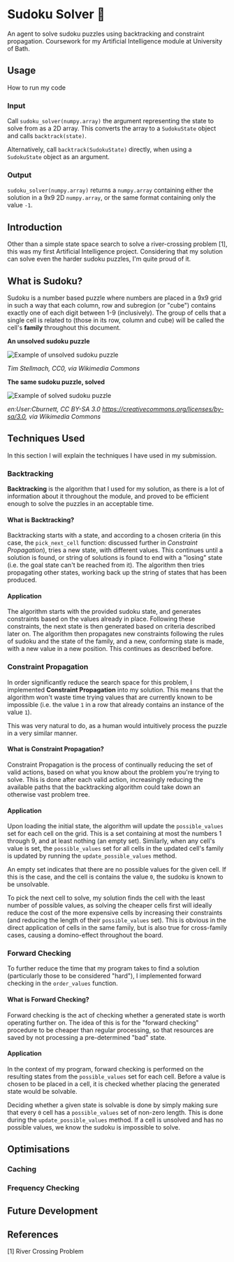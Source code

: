 # Sudoku Solver 🧩
An agent to solve sudoku puzzles using backtracking and constraint propagation. 
Coursework for my Artificial Intelligence module at University of Bath.

## Usage
How to run my code

### Input
Call `sudoku_solver(numpy.array)` the argument representing the state to solve from as a 2D array. This  converts the 
array to a `SudokuState` object and calls `backtrack(state)`.

Alternatively, call `backtrack(SudokuState)` directly, when using a `SudokuState` object as an argument.

### Output
`sudoku_solver(numpy.array)` returns a `numpy.array` containing either the solution in a 9x9 2D `numpy.array`, or the 
same format containing only the value `-1`.

## Introduction
Other than a simple state space search to solve a river-crossing problem [1], this was my first Artificial Intelligence
project. Considering that my solution can solve even the harder sudoku puzzles, I'm quite proud of it.

## What is Sudoku?
Sudoku is a number based puzzle where numbers are placed in a 9x9 grid in such a way that each column, row and subregion
(or "cube") contains exactly one of each digit between 1-9 (inclusively). The group of cells that a single cell is related
to (those in its row, column and cube) will be called the cell's **family** throughout this document.

**An unsolved sudoku puzzle**

![Example of unsolved sudoku puzzle](https://upload.wikimedia.org/wikipedia/commons/e/e0/Sudoku_Puzzle_by_L2G-20050714_standardized_layout.svg)

_Tim Stellmach, CC0, via Wikimedia Commons_

**The same sudoku puzzle, solved**

![Example of solved sudoku puzzle](https://upload.wikimedia.org/wikipedia/commons/1/12/Sudoku_Puzzle_by_L2G-20050714_solution_standardized_layout.svg)

_en:User:Cburnett, CC BY-SA 3.0 <https://creativecommons.org/licenses/by-sa/3.0>, via Wikimedia Commons_

## Techniques Used
In this section I will explain the techniques I have used in my submission.

### Backtracking
**Backtracking** is the algorithm that I used for my solution, as there is a lot of information about it throughout the
module, and proved to be efficient enough to solve the puzzles in an acceptable time.

#### What is Backtracking?
Backtracking starts with a state, and according to a chosen criteria (in this case, the `pick_next_cell` function: discussed further in _Constraint Propagation_), tries a
new state, with different values. This continues until a solution is found, or string of solutions is found to end
with a "losing" state (i.e. the goal state can't be reached from it). The algorithm then tries propagating other states,
working back up the string of states that has been produced.

#### Application
The algorithm starts with the provided sudoku state, and generates constraints based on the values already in place. 
Following these constraints, the next state is then generated based on criteria described later on. The algorithm then propagates
new constraints following the rules of sudoku and the state of the family, and a new, conforming state is made, with 
a new value in a new position. This continues as described before.

### Constraint Propagation
In order significantly reduce the search space for this problem, I implemented **Constraint Propagation** into my solution.
This means that the algorithm won't waste time trying values that are currently known to be impossible (i.e. the value 
`1` in a row that already contains an instance of the value `1`).

This was very natural to do, as a human would intuitively process the puzzle in a very similar manner.

#### What is Constraint Propagation?
Constraint Propagation is the process of continually reducing the set of valid actions, based on what you know about the 
problem you're trying to solve. This is done after each valid action, increasingly reducing the available paths that the
backtracking algorithm could take down an otherwise vast problem tree. 

#### Application
Upon loading the initial state, the algorithm will update the `possible_values` set for each cell on the grid. This is a 
set containing at most the numbers 1 through 9, and at least nothing (an empty set). Similarly, when any cell's value is
set, the `possible_values` set for all cells in the updated cell's family is updated by running the `update_possible_values`
method. 

An empty set indicates that there are no possible values for the given cell. If this is the case, and the cell is 
contains the value `0`, the sudoku is known to be unsolvable.

To pick the next cell to solve, my solution finds the cell with the least number of possible values, as solving the cheaper
cells first will ideally reduce the cost of the more expensive cells by increasing their constraints (and reducing the
length of their `possible_values` set). This is obvious in the direct application of cells in the same family, but is also
true for cross-family cases, causing a domino-effect throughout the board. 

### Forward Checking
To further reduce the time that my program takes to find a solution (particularly those to be considered "hard"), I 
implemented forward checking in the `order_values` function.

#### What is Forward Checking?
Forward checking is the act of checking whether a generated state is worth operating further on. The idea of this is for
the "forward checking" procedure to be cheaper than regular processing, so that resources are saved by not processing a
pre-determined "bad" state.

#### Application
In the context of my program, forward checking is performed on the resulting states from the `possible_values` set for 
each cell. Before a value is chosen to be placed in a cell, it is checked whether placing the generated state would be
solvable.

Deciding whether a given state is solvable is done by simply making sure that every `0` cell has a `possible_values` set
of non-zero length. This is done during the `update_possible_values` method. If a cell is unsolved and has no possible
values, we know the sudoku is impossible to solve.
## Optimisations
### Caching
### Frequency Checking
## Future Development
## References
[1] River Crossing Problem
